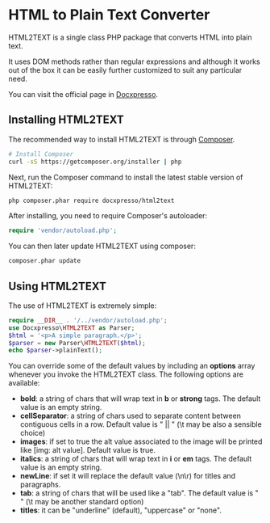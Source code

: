 HTML to Plain Text Converter
============================
HTML2TEXT is a single class PHP package that converts HTML into plain text.

It uses DOM methods rather than regular expressions and although it works out of
the box it can be easily further customized to suit any particular need.

You can visit the official page in [Docxpresso](http://www.docxpresso.com/documentation-api/html2text).

## Installing HTML2TEXT

The recommended way to install HTML2TEXT is through
[Composer](http://getcomposer.org).

```bash
# Install Composer
curl -sS https://getcomposer.org/installer | php
```

Next, run the Composer command to install the latest stable version of HTML2TEXT:

```bash
php composer.phar require docxpresso/html2text
```

After installing, you need to require Composer's autoloader:

```php
require 'vendor/autoload.php';
```

You can then later update HTML2TEXT using composer:

 ```bash
composer.phar update
 ```

## Using HTML2TEXT

The use of HTML2TEXT is extremely simple:

```php
require __DIR__ . '/../vendor/autoload.php';
use Docxpresso\HTML2TEXT as Parser;
$html = '<p>A simple paragraph.</p>';
$parser = new Parser\HTML2TEXT($html);
echo $parser->plainText();
```

You can override some of the default values by including an **options** array
whenever you invoke the HTML2TEXT class. The following options are available:
- **bold**: a string of chars that will wrap text in __b__ or __strong__ tags.
The default value is an empty string.
- **cellSeparator**: a string of chars used to separate content between
contiguous cells in a row. Default value is " || " (\t may be also
a sensible choice)
- **images**: if set to true the alt value associated to the image will
be printed like [img: alt value]. Default value is true.
- **italics**: a string of chars that will wrap text in __i__ or __em__ tags. The
default value is an empty string.
- **newLine**: if set it will replace the default value (\n\r) for titles
and paragraphs.
- **tab**: a string of chars that will be used like a "tab". The default
value is "   " (\t may be another standard option)
- **titles**: it can be "underline" (default), "uppercase" or "none".
